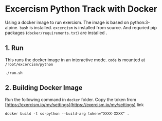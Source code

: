 # Excercism Python Track with Docker

Using a docker image to run exercism. The image is based on python:3-alpine. `bash` is installed. `excercism` is installed from source. And requried pip packages (`docker/requirements.txt`) are installed . 

## 1. Run

This runs the docker image in an interactive mode. `code` is mounted at `/root/excercism/python`

```
./run.sh
```

## 2. Building Docker Image

Run the following command in `docker` folder. Copy the token from [https://exercism.io/my/settings](https://exercism.io/my/settings) link

```
docker build -t ss-python --build-arg token="XXXX-XXXX" .
```
